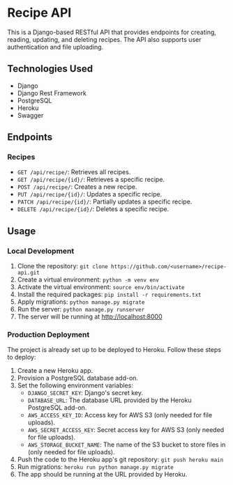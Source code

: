 
# Recipe API

This is a Django-based RESTful API that provides endpoints for creating, reading, updating, and deleting recipes. The API also supports user authentication and file uploading.

## Technologies Used

-   Django
-   Django Rest Framework
-   PostgreSQL
-   Heroku
-   Swagger

## Endpoints

### Recipes

-   `GET /api/recipe/`: Retrieves all recipes.
-   `GET /api/recipe/{id}/`: Retrieves a specific recipe.
-   `POST /api/recipe/`: Creates a new recipe.
-   `PUT /api/recipe/{id}/`: Updates a specific recipe.
-   `PATCH /api/recipe/{id}/`: Partially updates a specific recipe.
-   `DELETE /api/recipe/{id}/`: Deletes a specific recipe.

## Usage

### Local Development

1.  Clone the repository: `git clone https://github.com/<username>/recipe-api.git`
2.  Create a virtual environment: `python -m venv env`
3.  Activate the virtual environment: `source env/bin/activate`
4.  Install the required packages: `pip install -r requirements.txt`
5.  Apply migrations: `python manage.py migrate`
6.  Run the server: `python manage.py runserver`
7.  The server will be running at [http://localhost:8000](http://localhost:8000/)

### Production Deployment

The project is already set up to be deployed to Heroku. Follow these steps to deploy:

1.  Create a new Heroku app.
2.  Provision a PostgreSQL database add-on.
3.  Set the following environment variables:
    -   `DJANGO_SECRET_KEY`: Django's secret key.
    -   `DATABASE_URL`: The database URL provided by the Heroku PostgreSQL add-on.
    -   `AWS_ACCESS_KEY_ID`: Access key for AWS S3 (only needed for file uploads).
    -   `AWS_SECRET_ACCESS_KEY`: Secret access key for AWS S3 (only needed for file uploads).
    -   `AWS_STORAGE_BUCKET_NAME`: The name of the S3 bucket to store files in (only needed for file uploads).
4.  Push the code to the Heroku app's git repository: `git push heroku main`
5.  Run migrations: `heroku run python manage.py migrate`
6.  The app should be running at the URL provided by Heroku.